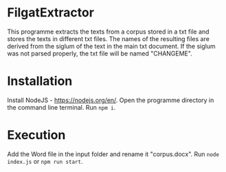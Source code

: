 # FilgatExtractor
This programme extracts the texts from a corpus stored in a txt file and stores the texts in different txt files. The names of the resulting files are derived from the siglum of the text in the main txt document. If the siglum was not parsed properly, the txt file will be named "CHANGEME".

# Installation

Install NodeJS - https://nodejs.org/en/.
Open the programme directory in the command line terminal.
Run `npm i`.

# Execution
Add the Word file in the input folder and rename it "corpus.docx".
Run `node index.js` or `npm run start`.
